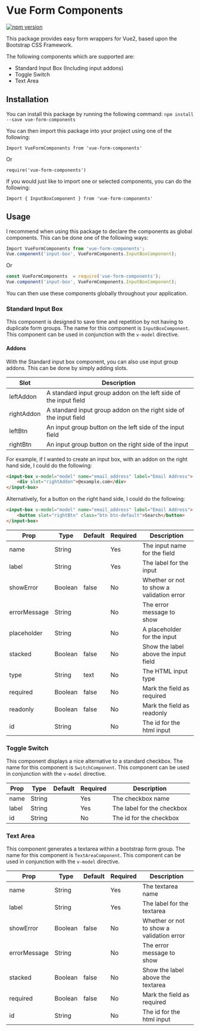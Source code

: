 # Vue Form Components

[![npm version](https://badge.fury.io/js/vue-form-components.svg)](https://badge.fury.io/js/vue-form-components)

This package provides easy form wrappers for Vue2, based upon the Bootstrap CSS Framework.

The following components which are supported are:

- Standard Input Box (Including input addons)
- Toggle Switch
- Text Area

## Installation

You can install this package by running the following command: `npm install --save vue-form-components`

You can then import this package into your project using one of the following:

`Import VueFormComponents from 'vue-form-components'`

Or

`require('vue-form-components')`

If you would just like to import one or selected components, you can do the following:

`Import { InputBoxComponent } from 'vue-form-components'`

## Usage

I recommend when using this package to declare the components as global components. This can be done one of the following ways:

```javascript
Import VueFormComponents from 'vue-form-components';
Vue.component('input-box', VueFormComponents.InputBoxComponent);
```
Or
```javascript
const VueFormComponents  = require('vue-form-components');
Vue.component('input-box', VueFormComponents.InputBoxComponent);
```

You can then use these components globally throughout your application.

### Standard Input Box

This component is designed to save time and repetition by not having to duplicate form groups. The name for this
component is `InputBoxComponent`. This component can be used in conjunction with the `v-model` directive.

#### Addons
With the Standard input box component, you can also use input group addons. This can be done by simply adding slots.

| Slot         | Description |
| ------------ | ----------- |
| leftAddon    | A standard input group addon on the left side of the input field |
| rightAddon   | A standard input group addon on the right side of the input field |
| leftBtn      | An input group button on the left side of the input field |
| rightBtn     | An input group button on the right side of the input |

For example, if I wanted to create an input box, with an addon on the right hand side, I could do the following:

```html
<input-box v-model="model" name="email_address" label="Email Address">
    <div slot="rightAddon">@example.com</div>
</input-box>
```

Alternatively, for a button on the right hand side, I could do the following:

```html
<input-box v-model="model" name="email_address" label="Email Address">
    <button slot="rightBtn" class="btn btn-default">Search</button>
</input-box>
```

| Prop         | Type     | Default    | Required  | Description |
| ------------ | -------  | ---------- | --------- | ----------- |
| name         | String   |            | Yes       | The input name for the field |
| label        | String   |            | Yes       | The label for the input |
| showError    | Boolean  | false      | No        | Whether or not to show a validation error |
| errorMessage | String   |            | No        | The error message to show |
| placeholder  | String   |            | No        | A placeholder for the input |
| stacked      | Boolean  | false      | No        | Show the label above the input field |
| type         | String   | text       | No        | The HTML input type |
| required     | Boolean  | false      | No        | Mark the field as required |
| readonly     | Boolean  | false      | No        | Mark the field as readonly |
| id           | String   |            | No        | The id for the html input |

### Toggle Switch

This component displays a nice alternative to a standard checkbox. The name for this component is `SwitchComponent`.
This component can be used in conjunction with the `v-model` directive.

| Prop         | Type     | Default    | Required  | Description |
| ------------ | -------  | ---------- | --------- | ----------- |
| name         | String   |            | Yes       | The checkbox name |
| label        | String   |            | Yes       | The label for the checkbox |
| id           | String   |            | No        | The id for the checkbox |

### Text Area

This component generates a textarea within a bootstrap form group. The name for this component is `TextAreaComponent`.
This component can be used in conjunction with the `v-model` directive.

| Prop         | Type     | Default    | Required  | Description |
| ------------ | -------  | ---------- | --------- | ----------- |
| name         | String   |            | Yes       | The textarea name |
| label        | String   |            | Yes       | The label for the textarea |
| showError    | Boolean  | false      | No        | Whether or not to show a validation error |
| errorMessage | String   |            | No        | The error message to show |
| stacked      | Boolean  | false      | No        | Show the label above the textarea |
| required     | Boolean  | false      | No        | Mark the field as required |
| id           | String   |            | No        | The id for the html input |